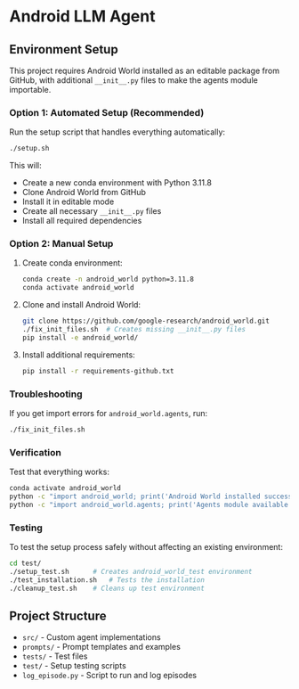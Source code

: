 # Android LLM Agent

## Environment Setup

This project requires Android World installed as an editable package from GitHub, with additional `__init__.py` files to make the agents module importable.

### Option 1: Automated Setup (Recommended)

Run the setup script that handles everything automatically:

```bash
./setup.sh
```

This will:
- Create a new conda environment with Python 3.11.8
- Clone Android World from GitHub
- Install it in editable mode
- Create all necessary `__init__.py` files
- Install all required dependencies

### Option 2: Manual Setup

1. Create conda environment:
   ```bash
   conda create -n android_world python=3.11.8
   conda activate android_world
   ```

2. Clone and install Android World:
   ```bash
   git clone https://github.com/google-research/android_world.git
   ./fix_init_files.sh  # Creates missing __init__.py files
   pip install -e android_world/
   ```

3. Install additional requirements:
   ```bash
   pip install -r requirements-github.txt
   ```

### Troubleshooting

If you get import errors for `android_world.agents`, run:
```bash
./fix_init_files.sh
```

### Verification

Test that everything works:
```bash
conda activate android_world
python -c "import android_world; print('Android World installed successfully')"
python -c "import android_world.agents; print('Agents module available')"
```

### Testing

To test the setup process safely without affecting an existing environment:
```bash
cd test/
./setup_test.sh      # Creates android_world_test environment
./test_installation.sh   # Tests the installation
./cleanup_test.sh    # Cleans up test environment
```

## Project Structure

- `src/` - Custom agent implementations
- `prompts/` - Prompt templates and examples
- `tests/` - Test files
- `test/` - Setup testing scripts
- `log_episode.py` - Script to run and log episodes
